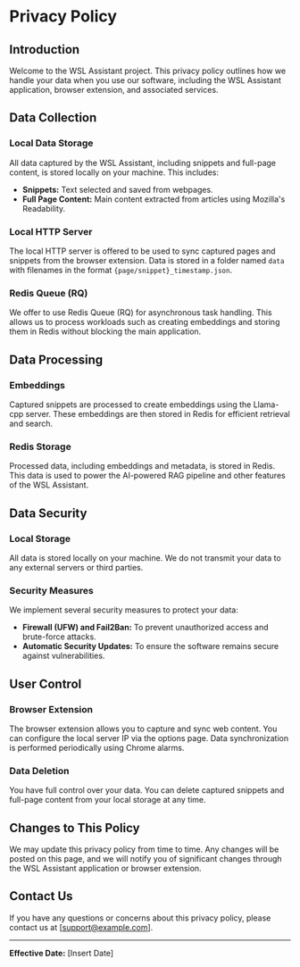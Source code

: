 # Privacy Policy

## Introduction

Welcome to the WSL Assistant project. This privacy policy outlines how we handle your data when you use our software, including the WSL Assistant application, browser extension, and associated services.

## Data Collection

### Local Data Storage

All data captured by the WSL Assistant, including snippets and full-page content, is stored locally on your machine. This includes:
- **Snippets:** Text selected and saved from webpages.
- **Full Page Content:** Main content extracted from articles using Mozilla's Readability.

### Local HTTP Server

The local HTTP server is offered to be used to sync captured pages and snippets from the browser extension. Data is stored in a folder named `data` with filenames in the format `{page/snippet}_timestamp.json`.

### Redis Queue (RQ)

We offer to use Redis Queue (RQ) for asynchronous task handling. This allows us to process workloads such as creating embeddings and storing them in Redis without blocking the main application.

## Data Processing

### Embeddings

Captured snippets are processed to create embeddings using the Llama-cpp server. These embeddings are then stored in Redis for efficient retrieval and search.

### Redis Storage

Processed data, including embeddings and metadata, is stored in Redis. This data is used to power the AI-powered RAG pipeline and other features of the WSL Assistant.

## Data Security

### Local Storage

All data is stored locally on your machine. We do not transmit your data to any external servers or third parties.

### Security Measures

We implement several security measures to protect your data:
- **Firewall (UFW) and Fail2Ban:** To prevent unauthorized access and brute-force attacks.
- **Automatic Security Updates:** To ensure the software remains secure against vulnerabilities.

## User Control

### Browser Extension

The browser extension allows you to capture and sync web content. You can configure the local server IP via the options page. Data synchronization is performed periodically using Chrome alarms.

### Data Deletion

You have full control over your data. You can delete captured snippets and full-page content from your local storage at any time.

## Changes to This Policy

We may update this privacy policy from time to time. Any changes will be posted on this page, and we will notify you of significant changes through the WSL Assistant application or browser extension.

## Contact Us

If you have any questions or concerns about this privacy policy, please contact us at [support@example.com].

---

**Effective Date:** [Insert Date]
